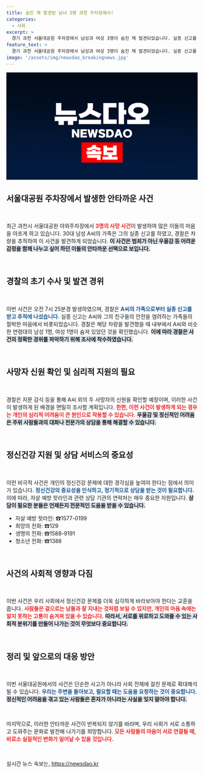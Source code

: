 ```yaml
---
title: 숨진 채 발견된 남녀 3명 과천 주차장에서!
categories:
  - 사회
excerpt: >
  경기 과천 서울대공원 주차장에서 남성과 여성 3명이 숨진 채 발견되었습니다. 실종 신고를 받은 경찰이 차량을 추적, 발견했는데, 사망 경위를 조사 중입니다. 놀라운 사건의 진실이 밝혀질까요?
feature_text: >
  경기 과천 서울대공원 주차장에서 남성과 여성 3명이 숨진 채 발견되었습니다. 실종 신고를 받은 경찰이 차량을 추적, 발견했는데, 사망 경위를 조사 중입니다. 놀라운 사건의 진실이 밝혀질까요?
image: '/assets/img/newsdao_breakingnews.jpg'
---
```


<p><img src="/assets/img/newsdao_breakingnews.jpg" alt="implanttips 속보" /></p>

<h2 data-ke-size="size26">서울대공원 주차장에서 발생한 안타까운 사건</h2>

<p data-ke-size="size16">&nbsp;</p>

<p>최근 과천시 서울대공원 야외주차장에서 <b><span style="color: #ee2323;">3명의 사망 사건</span></b>이 발생하여 많은 이들의 마음을 아프게 하고 있습니다. 30대 남성 A씨의 가족은 그의 실종 신고를 하였고, 경찰은 차량을 추적하여 이 사건을 발견하게 되었습니다. <b><span style="background-color: #21538527;">이 사건은 범죄가 아닌 우울감 등 어려운 감정을 함께 나누고 싶어 하던 이들의 안타까운 선택으로 보입니다.</span></b> </p>

<p data-ke-size="size16">&nbsp;</p>

<h2 data-ke-size="size26">경찰의 초기 수사 및 발견 경위</h2>

<p data-ke-size="size16">&nbsp;</p>

<p>이번 사건은 오전 7시 25분경 발생하였으며, 경찰은 <b><span style="color: #1a5490;">A씨의 가족으로부터 실종 신고를 받고 추적에 나섰습니다.</span></b> 실종 신고는 A씨와 그의 친구들의 안전을 염려하는 가족들의 절박한 마음에서 비롯되었습니다. 경찰은 해당 차량을 발견했을 때 내부에서 A씨와 비슷한 연령대의 남성 1명, 여성 1명이 숨져 있었던 것을 확인했습니다. <b><span style="background-color: #21538527;">이에 따라 경찰은 사건의 정확한 경위를 파악하기 위해 조사에 착수하였습니다.</span></b></p>

<p data-ke-size="size16">&nbsp;</p>

<h2 data-ke-size="size26">사망자 신원 확인 및 심리적 지원의 필요</h2>

<p data-ke-size="size16">&nbsp;</p>

<p>경찰은 지문 감식 등을 통해 A씨 외의 두 사망자의 신원을 확인할 예정이며, 이러한 사건이 발생하게 된 배경을 면밀히 조사할 계획입니다. <b><span style="color: #ee2323;">한편, 이런 사건이 발생하게 되는 경우는 개인의 심리적 어려움이 큰 원인으로 작용할 수 있습니다.</span></b> <b><span style="background-color: #21538527;">우울감 및 정신적인 어려움은 주위 사람들과의 대화나 전문가의 상담을 통해 해결할 수 있습니다.</span></b> </p>

<p data-ke-size="size16">&nbsp;</p>

<h2 data-ke-size="size26">정신건강 지원 및 상담 서비스의 중요성</h2>

<p data-ke-size="size16">&nbsp;</p>

<p>이런 비극적 사건은 개인의 정신건강 문제에 대한 경각심을 높여야 한다는 점에서 의미가 있습니다. <b><span style="color: #1a5490;">정신건강의 중요성을 인식하고, 정기적으로 상담을 받는 것이 필요합니다.</span></b> 이에 따라, 자살 예방 핫라인과 관련 상담 기관의 연락처는 매우 중요한 자원입니다. <b><span style="background-color: #21538527;">상담이 필요한 분들은 언제든지 전문적인 도움을 받을 수 있습니다.</span></b> </p>

<ul>
    <li>자살 예방 핫라인: ☎1577-0199</li>
    <li>희망의 전화: ☎129</li>
    <li>생명의 전화: ☎1588-9191</li>
    <li>청소년 전화: ☎1388</li>
</ul>

<p data-ke-size="size16">&nbsp;</p>

<h2 data-ke-size="size26">사건의 사회적 영향과 다짐</h2>

<p data-ke-size="size16">&nbsp;</p>

<p>이번 사건은 우리 사회에서 정신건강 문제를 더욱 심각하게 바라보아야 한다는 교훈을 줍니다. <b><span style="color: #ee2323;">사람들은 겉으로는 남들과 잘 지내는 것처럼 보일 수 있지만, 개인의 마음 속에는 알지 못하는 고통이 숨겨져 있을 수 있습니다.</span></b> <b><span style="background-color: #21538527;">따라서, 서로를 위로하고 도와줄 수 있는 사회적 분위기를 만들어 나가는 것이 무엇보다 중요합니다.</span></b></p>

<p data-ke-size="size16">&nbsp;</p>

<h2 data-ke-size="size26">정리 및 앞으로의 대응 방안</h2>

<p data-ke-size="size16">&nbsp;</p>

<p>이번 서울대공원에서의 사건은 단순한 사고가 아니라 사회 전체에 걸친 문제로 확대해석될 수 있습니다. <b><span style="color: #1a5490;">우리는 주변을 돌아보고, 필요할 때는 도움을 요청하는 것이 중요합니다.</span></b> <b><span style="background-color: #21538527;">정신적인 어려움을 겪고 있는 사람들은 혼자가 아니라는 사실을 잊지 말아야 합니다.</span></b> </p>

<p data-ke-size="size16">&nbsp;</p>

<p>마지막으로, 이러한 안타까운 사건이 반복되지 않기를 바라며, 우리 사회가 서로 소통하고 도와주는 문화로 발전해 나가기를 희망합니다. <b><span style="color: #ee2323;">모든 사람들의 마음이 서로 연결될 때, 비로소 실질적인 변화가 일어날 수 있을 것입니다.</span></b> </p>

<p data-ke-size="size16">&nbsp;</p>
실시간 뉴스 속보는, <a href="https://newsdao.kr" rel="dofollow">https://newsdao.kr</a>


